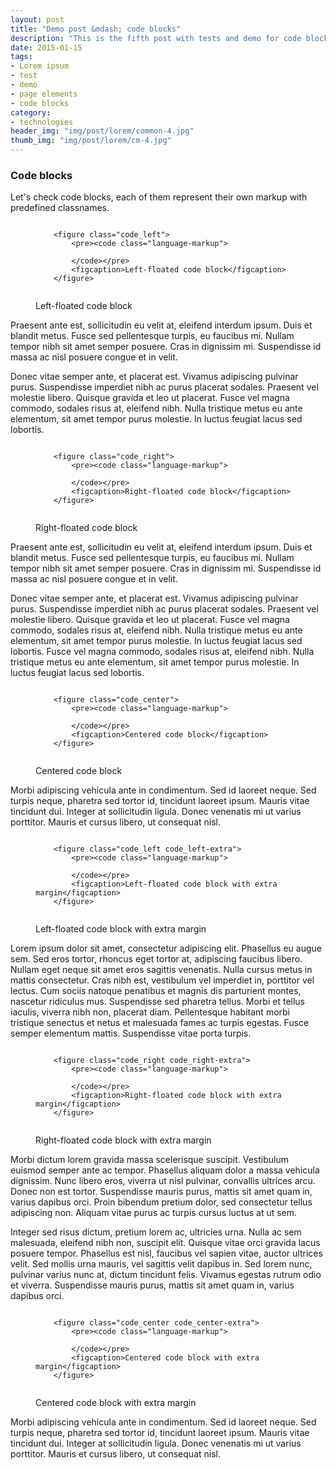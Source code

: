 ```yaml
---
layout: post
title: "Demo post &mdash; code blocks"
description: "This is the fifth post with tests and demo for code blocks with code snippets and explanations"
date: 2015-01-15
tags: 
- Lorem ipsum
- test 
- demo
- page elements
- code blocks
category:
- technologies
header_img: "img/post/lorem/common-4.jpg"
thumb_img: "img/post/lorem/cm-4.jpg"
---
```

<h3 class="typo_serif typo_center">Code blocks</h3>
<p>Let's check code blocks, each of them represent their own markup with predefined classnames.</p>

<!-- left-floated code block -->

<figure class="code_left">
    <pre><code class="language-markup"> 
    &lt;figure class=&quot;code_left&quot;&gt;
        &lt;pre&gt;&lt;code class=&quot;language-markup&quot;&gt; 
    &nbsp;               
        &lt;/code&gt;&lt;/pre&gt;
        &lt;figcaption&gt;Left-floated code block&lt;/figcaption&gt;
    &lt;/figure&gt;
    </code></pre>
    <figcaption>Left-floated code block</figcaption>
</figure>
<p>Praesent ante est, sollicitudin eu velit at, eleifend interdum ipsum. Duis et blandit metus. Fusce sed pellentesque turpis, eu faucibus mi. Nullam tempor nibh sit amet semper posuere. Cras in dignissim mi. Suspendisse id massa ac nisl posuere congue et in velit.</p>
<p>Donec vitae semper ante, et placerat est. Vivamus adipiscing pulvinar purus. Suspendisse imperdiet nibh ac purus placerat sodales. Praesent vel molestie libero. Quisque gravida et leo ut placerat. Fusce vel magna commodo, sodales risus at, eleifend nibh. Nulla tristique metus eu ante elementum, sit amet tempor purus molestie. In luctus feugiat lacus sed lobortis.</p>

<!-- right-floated code block -->

<figure class="code_right">
    <pre><code class="language-markup"> 
    &lt;figure class=&quot;code_right&quot;&gt;
        &lt;pre&gt;&lt;code class=&quot;language-markup&quot;&gt; 
    &nbsp;               
        &lt;/code&gt;&lt;/pre&gt;
        &lt;figcaption&gt;Right-floated code block&lt;/figcaption&gt;
    &lt;/figure&gt;
    </code></pre>
    <figcaption>Right-floated code block</figcaption>
</figure>
   <p>Praesent ante est, sollicitudin eu velit at, eleifend interdum ipsum. Duis et blandit metus. Fusce sed pellentesque turpis, eu faucibus mi. Nullam tempor nibh sit amet semper posuere. Cras in dignissim mi. Suspendisse id massa ac nisl posuere congue et in velit.</p>
   <p>Donec vitae semper ante, et placerat est. Vivamus adipiscing pulvinar purus. Suspendisse imperdiet nibh ac purus placerat sodales. Praesent vel molestie libero. Quisque gravida et leo ut placerat. Fusce vel magna commodo, sodales risus at, eleifend nibh. Nulla tristique metus eu ante elementum, sit amet tempor purus molestie. In luctus feugiat lacus sed lobortis. Fusce vel magna commodo, sodales risus at, eleifend nibh. Nulla tristique metus eu ante elementum, sit amet tempor purus molestie. In luctus feugiat lacus sed lobortis.</p>

<!-- centered code block -->

<figure class="code_center">
    <pre><code class="language-markup"> 
    &lt;figure class=&quot;code_center&quot;&gt;
        &lt;pre&gt;&lt;code class=&quot;language-markup&quot;&gt; 
    &nbsp;               
        &lt;/code&gt;&lt;/pre&gt;
        &lt;figcaption&gt;Centered code block&lt;/figcaption&gt;
    &lt;/figure&gt;
    </code></pre>
    <figcaption>Centered code block</figcaption>
</figure>                       
<p>Morbi adipiscing vehicula ante in condimentum. Sed id laoreet neque. Sed turpis neque, pharetra sed tortor id, tincidunt laoreet ipsum. Mauris vitae tincidunt dui. Integer at sollicitudin ligula. Donec venenatis mi ut varius porttitor. Mauris et cursus libero, ut consequat nisl. </p>

<!-- left-floated (with extra margin) code block -->

<figure class="code_left code_left-extra">
    <pre><code class="language-markup"> 
    &lt;figure class=&quot;code_left code_left-extra&quot;&gt;
        &lt;pre&gt;&lt;code class=&quot;language-markup&quot;&gt; 
    &nbsp;               
        &lt;/code&gt;&lt;/pre&gt;
        &lt;figcaption&gt;Left-floated code block with extra margin&lt;/figcaption&gt;
    &lt;/figure&gt;
    </code></pre>
    <figcaption>Left-floated code block with extra margin</figcaption>
</figure>
<p>Lorem ipsum dolor sit amet, consectetur adipiscing elit. Phasellus eu augue sem. Sed eros tortor, rhoncus eget tortor at, adipiscing faucibus libero. Nullam eget neque sit amet eros sagittis venenatis. Nulla cursus metus in mattis consectetur. Cras nibh est, vestibulum vel imperdiet in, porttitor vel lectus. Cum sociis natoque penatibus et magnis dis parturient montes, nascetur ridiculus mus. Suspendisse sed pharetra tellus. Morbi et tellus iaculis, viverra nibh non, placerat diam. Pellentesque habitant morbi tristique senectus et netus et malesuada fames ac turpis egestas. Fusce semper elementum mattis. Suspendisse vitae porta turpis. </p>

<!-- right-floated (with extra margin) code block -->

<figure class="code_right code_right-extra">
    <pre><code class="language-markup"> 
    &lt;figure class=&quot;code_right code_right-extra&quot;&gt;
        &lt;pre&gt;&lt;code class=&quot;language-markup&quot;&gt; 
    &nbsp;               
        &lt;/code&gt;&lt;/pre&gt;
        &lt;figcaption&gt;Right-floated code block with extra margin&lt;/figcaption&gt;
    &lt;/figure&gt;
    </code></pre>
    <figcaption>Right-floated code block with extra margin</figcaption>
</figure>
<p> Morbi dictum lorem gravida massa scelerisque suscipit. Vestibulum euismod semper ante ac tempor. Phasellus aliquam dolor a massa vehicula dignissim. Nunc libero eros, viverra ut nisl pulvinar, convallis ultrices arcu. Donec non est tortor. Suspendisse mauris purus, mattis sit amet quam in, varius dapibus orci. Proin bibendum pretium dolor, sed consectetur tellus adipiscing non. Aliquam vitae purus ac turpis cursus luctus at ut sem.</p>
<p>Integer sed risus dictum, pretium lorem ac, ultricies urna. Nulla ac sem malesuada, eleifend nibh non, suscipit elit. Quisque vitae orci gravida lacus posuere tempor. Phasellus est nisl, faucibus vel sapien vitae, auctor ultrices velit. Sed mollis urna mauris, vel sagittis velit dapibus in. Sed lorem nunc, pulvinar varius nunc at, dictum tincidunt felis. Vivamus egestas rutrum odio et viverra. Suspendisse mauris purus, mattis sit amet quam in, varius dapibus orci.</p>

<!-- centered extra margin code block -->

<figure class="code_center code_center-extra">
    <pre><code class="language-markup"> 
    &lt;figure class=&quot;code_center code_center-extra&quot;&gt;
        &lt;pre&gt;&lt;code class=&quot;language-markup&quot;&gt; 
    &nbsp;               
        &lt;/code&gt;&lt;/pre&gt;
        &lt;figcaption&gt;Centered code block with extra margin&lt;/figcaption&gt;
    &lt;/figure&gt;
    </code></pre>
    <figcaption>Centered code block with extra margin</figcaption>
</figure>
<p>Morbi adipiscing vehicula ante in condimentum. Sed id laoreet neque. Sed turpis neque, pharetra sed tortor id, tincidunt laoreet ipsum. Mauris vitae tincidunt dui. Integer at sollicitudin ligula. Donec venenatis mi ut varius porttitor. Mauris et cursus libero, ut consequat nisl. </p>
